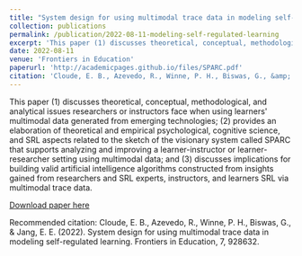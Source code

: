 ```yaml
---
title: "System design for using multimodal trace data in modeling self-regulated learning"
collection: publications
permalink: /publication/2022-08-11-modeling-self-regulated-learning
excerpt: 'This paper (1) discusses theoretical, conceptual, methodological, and analytical issues researchers or instructors face when using learners&apos; multimodal data generated from emerging technologies; (2) provides an elaboration of theoretical and empirical psychological, cognitive science, and SRL aspects related to the sketch of the visionary system called SPARC that supports analyzing and improving a learner-instructor or learner-researcher setting using multimodal data; and (3) discusses implications for building valid artificial intelligence algorithms constructed from insights gained from researchers and SRL experts, instructors, and learners SRL via multimodal trace data.'
date: 2022-08-11
venue: 'Frontiers in Education'
paperurl: 'http://academicpages.github.io/files/SPARC.pdf'
citation: 'Cloude, E. B., Azevedo, R., Winne, P. H., Biswas, G., &amp; Jang, E. E. (2022). System design for using multimodal trace data in modeling self-regulated learning. Frontiers in Education, 7, 928632.'
---
```

This paper (1) discusses theoretical, conceptual, methodological, and analytical issues researchers or instructors face when using learners&apos; multimodal data generated from emerging technologies; (2) provides an elaboration of theoretical and empirical psychological, cognitive science, and SRL aspects related to the sketch of the visionary system called SPARC that supports analyzing and improving a learner-instructor or learner-researcher setting using multimodal data; and (3) discusses implications for building valid artificial intelligence algorithms constructed from insights gained from researchers and SRL experts, instructors, and learners SRL via multimodal trace data.

[Download paper here](http://academicpages.github.io/files/SPARC.pdf)

Recommended citation: Cloude, E. B., Azevedo, R., Winne, P. H., Biswas, G., & Jang, E. E. (2022). System design for using multimodal trace data in modeling self-regulated learning. Frontiers in Education, 7, 928632.